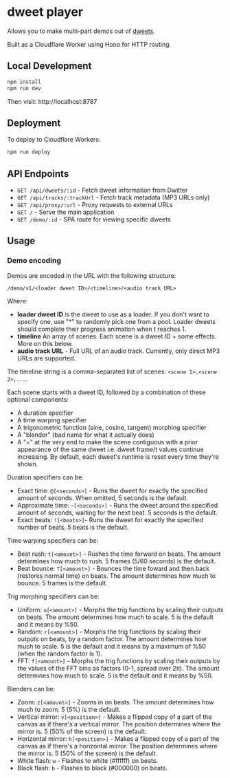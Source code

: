 # dweet player

Allows you to make multi-part demos out of [dweets](https://www.dwitter.net).

Built as a Cloudflare Worker using Hono for HTTP routing.

## Local Development

```bash
npm install
npm run dev
```

Then visit: http://localhost:8787

## Deployment

To deploy to Cloudflare Workers:

```bash
npm run deploy
```

## API Endpoints

- `GET /api/dweets/:id` - Fetch dweet information from Dwitter
- `GET /api/tracks/:trackUrl` - Fetch track metadata (MP3 URLs only)
- `GET /api/proxy/:url` - Proxy requests to external URLs
- `GET /` - Serve the main application
- `GET /demo/:id` - SPA route for viewing specific dweets

## Usage

### Demo encoding

Demos are encoded in the URL with the following structure:

`/demo/v1/<loader dweet ID>/<timeline>/<audio track URL>`

Where:

- **loader dweet ID** is the dweet to use as a loader. If you don't want to specify one, use "*" to randomly pick one from a pool. Loader dweets should complete their progress animation when t reaches 1.
- **timeline** An array of scenes. Each scene is a dweet ID + some effects. More on this below.
- **audio track URL** - Full URL of an audio track. Currently, only direct MP3 URLs are supported.

The timeline string is a comma-separated list of scenes: `<scene 1>,<scene 2>,...`.

Each scene starts with a dweet ID, followed by a combination of these optional components:
- A duration specifier
- A time warping specifier
- A trigonometric function (sine, cosine, tangent) morphing specifier
- A "blender" (bad name for what it actually does)
- A "=" at the very end to make the scene contiguous with a prior appearance of the same dweet i.e. dweet frame/t values continue increasing. By default, each dweet's runtime is reset every time they're shown.

Duration specifiers can be:
- Exact time: `@[<seconds>]` - Runs the dweet for exactly the specified amount of seconds. When omitted, 5 seconds is the default.
- Approximate time: `~[<seconds>]` - Runs the dweet around the specified amount of seconds, waiting for the next beat. 5 seconds is the default.
- Exact beats: `![<beats>]`- Runs the dweet for exactly the specified number of beats. 5 beats is the default.

Time warping specifiers can be:
- Beat rush: `t[<amount>]` - Rushes the time forward on beats. The amount determines how much to rush. 5 frames (5/60 seconds) is the default.
- Beat bounce: `T[<amount>]` - Bounces the time foward and then back (restores normal time) on beats. The amount determines how much to bounce. 5 frames is the default.

Trig morphing specifiers can be:
- Uniform: `u[<amount>]` - Morphs the trig functions by scaling their outputs on beats. The amount determines how much to scale. 5 is the default and it means by %50.
- Random: `r[<amount>]` - Morphs the trig functions by scaling their outputs on beats, by a random factor. The amount determines how much to scale. 5 is the default and it means by a maximum of %50 (when the random factor is 1).
- FFT: `f[<amount>]` - Morphs the trig functions by scaling their outputs by the values of the FFT bins as factors (0-1, spread over 2π). The amount determines how much to scale. 5 is the default and it means by %50.

Blenders can be:
- Zoom: `z[<amount>]` - Zooms in on beats. The amount determines how much to zoom. 5 (5%) is the default.
- Vertical mirror: `v[<position>]` - Makes a flipped copy of a part of the canvas as if there's a vertical mirror. The position determines where the mirror is. 5 (50% of the screen) is the default.
- Horizontal mirror: `h[<position>]` - Makes a flipped copy of a part of the canvas as if there's a horizontal mirror. The position determines where the mirror is. 5 (50% of the screen) is the default.
- White flash: `w` - Flashes to white (#ffffff) on beats.
- Black flash: `b` - Flashes to black (#000000) on beats.
